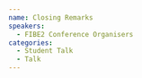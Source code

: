 ```yaml
---
name: Closing Remarks
speakers:
  - FIBE2 Conference Organisers
categories:
  - Student Talk
  - Talk
---
```


